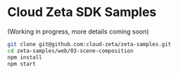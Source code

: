 # Cloud Zeta SDK Samples

(Working in progress, more details coming soon)

```bash
git clone git@github.com:cloud-zeta/zeta-samples.git
cd zeta-samples/web/03-scene-composition
npm install
npm start
```